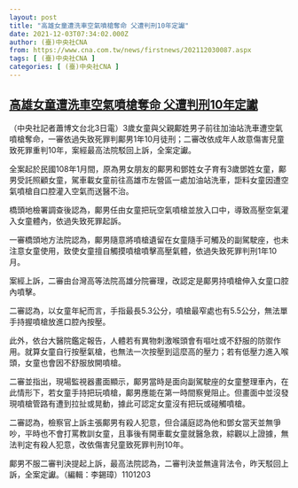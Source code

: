 ```yaml
---
layout: post
title: "高雄女童遭洗車空氣噴槍奪命 父遭判刑10年定讞"
date: 2021-12-03T07:34:02.000Z
author: (臺)中央社CNA
from: https://www.cna.com.tw/news/firstnews/202112030087.aspx
tags: [ (臺)中央社CNA ]
categories: [ (臺)中央社CNA ]
---
```

<!--1638516842000-->
[高雄女童遭洗車空氣噴槍奪命 父遭判刑10年定讞](https://www.cna.com.tw/news/firstnews/202112030087.aspx)
------

<div>
<div></div><div><p>（中央社記者蕭博文台北3日電）3歲女童與父親鄺姓男子前往加油站洗車遭空氣噴槍奪命，一審依過失致死罪判鄺男1年10月徒刑；二審改依成年人故意傷害兒童致死罪重判10年，案經最高法院駁回上訴，全案定讞。</p><p>全案起於民國108年1月間，原為男女朋友的鄺男和鄧姓女子育有3歲鄧姓女童，鄺男受託照顧女童，駕車載女童前往高雄市左營區一處加油站洗車，詎料女童因遭空氣噴槍自口腔灌入空氣而送醫不治。</p><p>橋頭地檢署調查後認為，鄺男任由女童把玩空氣噴槍並放入口中，導致高壓空氣灌入女童體內，依過失致死罪起訴。</p><p>一審橋頭地方法院認為，鄺男隨意將噴槍遺留在女童隨手可觸及的副駕駛座，也未注意女童使用，致使女童擅自觸摸噴槍噴擊高壓氣體，依過失致死罪判刑1年10月。</p><p>案經上訴，二審由台灣高等法院高雄分院審理，改認定是鄺男持噴槍伸入女童口腔內噴擊。</p><p>二審認為，以女童年紀而言，手指最長5.3公分，噴槍最窄處也有5.5公分，無法單手持握噴槍放進口腔內按壓。</p><p>此外，依台大醫院鑑定報告，人體若有異物刺激喉頭會有嘔吐或不舒服的防禦作用。就算女童自行按壓氣槍，也無法一次按壓到這麼高的壓力；若有低壓力進入喉頭，女童也會因不舒服放開噴槍。</p><p>二審並指出，現場監視器畫面顯示，鄺男當時是面向副駕駛座的女童整理車內，在此情形下，若女童手持把玩噴槍，鄺男應能在第一時間察覺阻止。但畫面中並沒發現噴槍管路有遭到拉扯或晃動，據此可認定女童沒有把玩或碰觸噴槍。</p><p>二審認為，檢察官上訴主張鄺男有殺人犯意，但合議庭認為他和鄧女當天並無爭吵，平時也不會打罵教訓女童，且事後有開車載女童就醫急救，綜觀以上證據，無法判定有殺人犯意，改依傷害兒童致死罪判刑10年。</p><p>鄺男不服二審判決提起上訴，最高法院認為，二審判決並無違背法令，昨天駁回上訴，全案定讞。（編輯：李錫璋）1101203</p></div>
</div>

